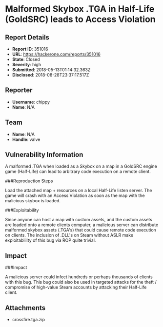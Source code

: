 # Malformed Skybox .TGA in Half-Life (GoldSRC) leads to Access Violation

## Report Details
- **Report ID**: 351016
- **URL**: https://hackerone.com/reports/351016
- **State**: Closed
- **Severity**: high
- **Submitted**: 2018-05-13T01:14:32.363Z
- **Disclosed**: 2018-08-28T23:37:17.517Z

## Reporter
- **Username**: chippy
- **Name**: N/A

## Team
- **Name**: N/A
- **Handle**: valve

## Vulnerability Information
A malformed .TGA when loaded as a Skybox on a map in a GoldSRC engine game (Half-Life) can lead to arbitrary code execution on a remote client.

###Reproduction Steps

Load the attached map + resources on a local Half-Life listen server. The game will crash with an Access Violation as soon as the map with the malicious skybox is loaded.

###Exploitability

Since anyone can host a map with custom assets, and the custom assets are loaded onto a remote clients computer, a malicious server can distribute malformed skybox assets (.TGA's) that could cause remote code execution on clients. The inclusion of .DLL's on Steam without ASLR make exploitablility of this bug via ROP quite trivial.

## Impact

###Impact

A malicious server could infect hundreds or perhaps thousands of clients with this bug. This bug could also be used in targeted attacks for the theft / compromise of high-value Steam accounts by attacking their Half-Life client.

## Attachments
- crossfire.tga.zip
